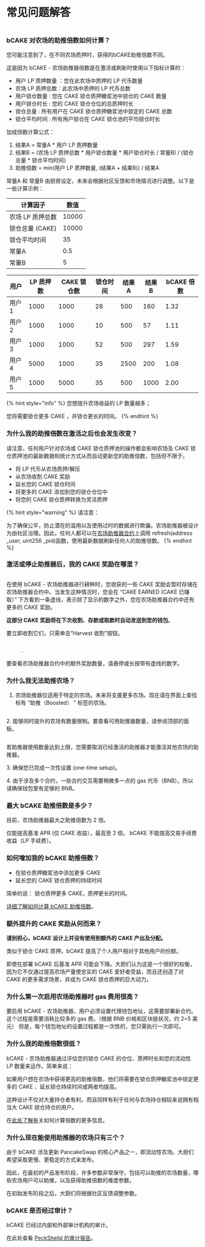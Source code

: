 # 常见问题解答

<figure><img src="../../../.gitbook/assets/how-bCAKE-FAQ.png" alt=""><figcaption></figcaption></figure>

### bCAKE 对农场的助推倍数如何计算？

您可能注意到了，在不同农场质押时，获得的bCAKE助推倍数不同。

&#x20;这是因为 bCAKE - 农场助推器倍数是在激活或刷新时使用以下指标计算的：&#x20;

* 用户 LP 质押数量 ：您在此农场中质押的 LP 代币数量&#x20;
* 农场 LP 质押总数：此农场中质押的 LP 代币总数&#x20;
* 用户锁仓数量 : 您在 CAKE 锁仓质押糖浆池中锁仓的 CAKE 数量
* 用户锁仓时长 : 您的 CAKE 锁仓仓位的总质押时长&#x20;
* 锁仓总量 :  所有用户在 CAKE 锁仓质押糖浆池中锁定的 CAKE 总数&#x20;
* 锁仓平均时间 : 所有用户锁仓在 CAKE 锁仓池的平均锁仓时长

加成倍数计算公式：&#x20;

1. 结果A = 常量A \* 用户 LP 质押数量&#x20;
2. 结果B = (农场 LP 质押总数 \* 用户锁仓数量 \* 用户锁仓时长 / 常量B) / (锁仓总量 \* 锁仓平均时间)&#x20;
3. 助推倍数 = min(用户 LP 质押数量, (结果A + 结果B)) / 结果A&#x20;

常量A 和 常量B 由厨房设定，未来会根据社区反馈和市场情况进行调整。以下是一些计算示例：

| 计算因子        | 数值    |
| ----------- | ----- |
| 农场 LP 质押总数  | 10000 |
| 锁仓总量 (CAKE) | 10000 |
| 锁仓平均时间      | 35    |
| 常量A         | 0.5   |
| 常量B         | 5     |

| 用户  | LP 质押数 | CAKE 锁仓数 | 锁仓时间 | 结果A  | 结果B  | bCAKE 倍数 |
| --- | ------ | -------- | ---- | ---- | ---- | -------- |
| 用户1 | 1000   | 1000     | 28   | 500  | 160  | 1.32     |
| 用户2 | 1000   | 1000     | 10   | 500  | 57   | 1.11     |
| 用户3 | 1000   | 1000     | 52   | 500  | 297  | 1.59     |
| 用户4 | 5000   | 1000     | 35   | 2500 | 200  | 1.08     |
| 用户5 | 1000   | 5000     | 35   | 500  | 1000 | 2.00     |

{% hint style="info" %}
您想提升农场收益的 LP 数量越多；

您将需要锁仓更多 CAKE ，并锁仓更长的时间。
{% endhint %}

### 为什么我的助推倍数在激活之后也会发生改变？

请注意，任何用户针对农场或 CAKE 锁仓质押池的操作都会影响农场及 CAKE 锁仓质押池的最新数据和统计方式从而自动更新您的助推倍数，包括但不限于。

* 将 LP 代币从农场质押/解压&#x20;
* 从农场收割 CAKE 奖励&#x20;
* 延长您的 CAKE 锁仓时间&#x20;
* 将更多的 CAKE 添加到您的锁仓仓位中&#x20;
* 将您的 CAKE 锁仓质押转换为灵活质押

{% hint style="warning" %}
请注意：

为了确保公平，防止潜在的滥用以及使用过时的数据进行欺骗。农场助推器被设计为由社区治理。因此，任何人都可以在[农场助推器合约](https://bscscan.com/address/0xe4faa3ef5a9708c894435b0f39c2b440936a3a52)上调用 refresh(address \_user, uint256 \_pid)函数，使用最新数据刷新任何人的助推倍数。
{% endhint %}

### 激活或停止助推器后，我的 CAKE 奖励在哪里？

<figure><img src="../../../.gitbook/assets/bCAKE-has-pending-balance.png" alt=""><figcaption></figcaption></figure>

在使用 bCAKE - 农场助推器进行耕种时，您收获的一些 CAKE 奖励会暂时存储在农场助推器合约中。当发生这种情况时，您会在 “CAKE EARNED (CAKE 已赚取）” 下方看到一条虚线，表示除了显示的数字之外，您在农场助推器合约中还有更多的 CAKE 奖励。

**这部分 CAKE 奖励将在下次收割、存款或取款时自动发送到您的钱包**。

要立即收割它们，只需单击“Harvest 收割”按钮。

<figure><img src="../../../.gitbook/assets/bCAKE-has-pending-balance-tooltip.png" alt=""><figcaption><p>.</p></figcaption></figure>

要查看农场助推器合约中的额外奖励数量，请悬停或长按带有虚线的数字。

### 为什么我无法助推农场？

1. 农场助推器仅适用于特定的农场。未来将支援更多农场。现在请在界面上查找标有 “助推（Boosted） ” 标签的农场。

<figure><img src="../../../.gitbook/assets/bCAKE-boost-tag.png" alt=""><figcaption></figcaption></figure>

2\. 能够同时提升的农场有数量限制。要查看可用助推器数量，请参阅顶部的面板。

<figure><img src="../../../.gitbook/assets/bCAKE-farm-number-limit (1).png" alt=""><figcaption></figcaption></figure>

若助推器使用数量达到上限，您需要取消已经激活的助推器才能激活其他农场的助推器。&#x20;

3\. 确保您已完成一次性设置 (one-time setup)。&#x20;

4\. 由于涉及多个合约，一些合约交互需要稍微多一点的 gas 代币（BNB）。所以请确保钱包里有足够的 BNB。

### 最大 bCAKE 助推倍数是多少？

目前，农场助推器最大之助推倍数为 2 倍。

仅能提高基准 APR (仅 CAKE 收益），最高至 2 倍。 bCAKE 不能提高交易手续费收益（LP 手续费）。

### 如何增加我的 bCAKE 助推倍数？

* 在锁仓质押糖浆池中添加更多 CAKE&#x20;
* 延长您的 CAKE 锁仓质押的持续时间&#x20;

简单的说： 锁仓质押更多 CAKE，质押更长的时间。

[详细了解如何计算 bCAKE 助推倍数](ru-he-shi-yong-bcake.md)。

### 额外提升的 CAKE 奖励从何而来？

**请别担心，bCAKE 设计上并没有使用到额外的 CAKE 产出及分配。**

类似于锁仓 CAKE 质押。bCAKE 提高了个人用户相对于其他用户的份额。

即使在部署 bCAKE 后基准 APR 可能会下降。大厨们认为这是一个很好的权衡，因为它不仅通过提高农场产量使忠实的 CAKE 爱好者受益，而且还创造了对 CAKE 的更多需求场景，并成为 CAKE 锁仓质押的巨大动力。&#x20;

### 为什么第一次启用农场助推器时 gas 费用很高？

要启用 bCAKE - 农场助推器，用户必须设置代理钱包地址，这需要部署新合约。这个过程是需要消耗比较多的 gas 费。（根据 BNB 价格和区块链状况，约 2\~5 美元） 但是，每个钱包地址的设置过程都是一次性的，您只需执行一次即可。

### 为什么我的助推倍数很低？

bCAKE - 农场助推器通过评估您的锁仓 CAKE 的仓位、质押时长和您的流动性 LP 数量来运作。简单来说：

如果用户想在农场中获得更高的助推倍数，他们将需要在锁仓质押糖浆池中锁定更多的 CAKE 、延长锁仓持续时间或两者均提高。

这种设计不仅对大量持仓者有利，而且同样有利于任何与农场持仓相较来说拥有相当大 CAKE 锁仓持仓的用户。

&#x20;在[此处了解有](ru-he-shi-yong-bcake.md)关如何计算倍数的更多信息。

### 为什么现在能使用助推器的农场只有三个？

&#x20;由于 bCAKE 涉及更新 PancakeSwap 的核心产品之一，即流动性农场。大厨们希望采取更慢、更稳定的方式来发布。&#x20;

因此，在最初的产品发布阶段，许多参数非常保守。包括可以助推的农场数量，哪些农场用户可以助推，以及获得助推倍数的难度参数。&#x20;

在初始发布阶段之后，大厨们将根据社区反馈调整参数。

### bCAKE 是否经过审计？&#x20;

bCAKE 已经过内部和外部审计机构的审计。&#x20;

在此处查看 [PeckSheild 的审计报告](https://github.com/peckshield/publications/blob/master/audit\_reports/PeckShield-Audit-Report-PancakeSwap-FarmBooster-v1.0.pdf)。
